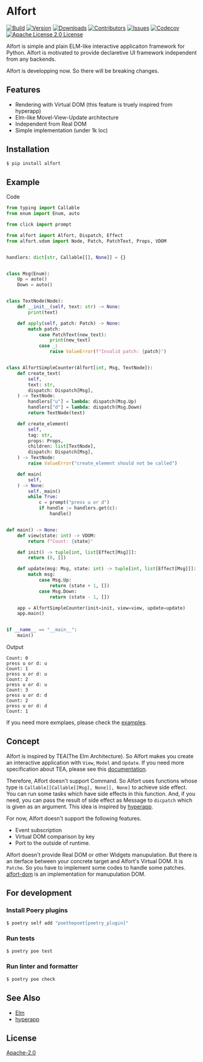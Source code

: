 # Alfort
[![Build][build-shiled]][build-url]
[![Version][version-shield]][version-url]
[![Downloads][download-shield]][download-url]
[![Contributors][contributors-shield]][contributors-url]
[![Issues][issues-shield]][issues-url]
[![Codecov][codecov-shield]][codecov-url]
[![Apache License 2.0 License][license-shield]][license-url]

Alfort is simple and plain ELM-like interactive applicaiton framework for Python.
Alfort is motivated to provide declaretive UI framework independent from any backends.

Alfort is developping now. So there will be breaking changes.

## Features
* Rendering with Virtual DOM (this feature is truely inspired from hyperapp)
* Elm-like Movel-View-Update architecture
* Independent from Real DOM
* Simple implementation (under 1k loc)

## Installation
```bash
$ pip install alfort
```

## Example
Code
```python
from typing import Callable
from enum import Enum, auto

from click import prompt

from alfort import Alfort, Dispatch, Effect
from alfort.vdom import Node, Patch, PatchText, Props, VDOM


handlers: dict[str, Callable[[], None]] = {}


class Msg(Enum):
    Up = auto()
    Down = auto()


class TextNode(Node):
    def __init__(self, text: str) -> None:
        print(text)

    def apply(self, patch: Patch) -> None:
        match patch:
            case PatchText(new_text):
                print(new_text)
            case _:
                raise ValueError(f"Invalid patch: {patch}")


class AlfortSimpleCounter(Alfort[int, Msg, TextNode]):
    def create_text(
        self,
        text: str,
        dispatch: Dispatch[Msg],
    ) -> TextNode:
        handlers["u"] = lambda: dispatch(Msg.Up)
        handlers["d"] = lambda: dispatch(Msg.Down)
        return TextNode(text)

    def create_element(
        self,
        tag: str,
        props: Props,
        children: list[TextNode],
        dispatch: Dispatch[Msg],
    ) -> TextNode:
        raise ValueError("create_element should not be called")

    def main(
        self,
    ) -> None:
        self._main()
        while True:
            c = prompt("press u or d")
            if handle := handlers.get(c):
                handle()


def main() -> None:
    def view(state: int) -> VDOM:
        return f"Count: {state}"

    def init() -> tuple[int, list[Effect[Msg]]]:
        return (0, [])

    def update(msg: Msg, state: int) -> tuple[int, list[Effect[Msg]]]:
        match msg:
            case Msg.Up:
                return (state + 1, [])
            case Msg.Down:
                return (state - 1, [])

    app = AlfortSimpleCounter(init=init, view=view, update=update)
    app.main()


if __name__ == "__main__":
    main()
```

Output
```
Count: 0
press u or d: u
Count: 1
press u or d: u
Count: 2
press u or d: u
Count: 3
press u or d: d
Count: 2
press u or d: d
Count: 1
```

If you need more exmplaes, please check the [examples](https://github.com/ar90n/alfort/tree/main/examples).

## Concept
Alfort is inspired by TEA(The Elm Architecture). So Alfort makes you create an interactive application with `View`, `Model` and `Update`. If you need more specification about TEA, please see this [documentation](https://guide.elm-lang.org/architecture/).

Therefore, Alfort doesn't support Command. So Alfort uses functions whose type is `Callable[[Callable[[Msg], None]], None]` to achieve side effect.
You can run some tasks which have side effects in this function.  And, if you need, you can pass the result of side effect as Message to `dicpatch` which is given as an argument.
This idea is inspired by [hyperapp](https://github.com/jorgebucaran/hyperapp).

For now, Alfort doesn't support the following features.

* Event subscription
* Virtual DOM comparison by key
* Port to the outside of runtime.

Alfort doesn't provide Real DOM or other Widgets manupulation.
But there is an iterface between your concrete target and Alfort's Virtual DOM.
It is `Patche`.  So you have to implement some codes to handle some patches.
[alfort-dom](https://github.com/ar90n/alfort-dom) is an implementation for manupulation DOM.

## For development
### Install Poery plugins
```bash
$ poetry self add "poethepoet[poetry_plugin]"
```

### Run tests
```bash
$ poetry poe test
```

### Run linter and formatter
```bash
$ poetry poe check
```

## See Also
* [Elm](https://elm-lang.org/)
* [hyperapp](https://elm-lang.org/)

## License
[Apache-2.0](https://github.com/ar90n/alfort/blob/main/LICENSE)

[download-shield]: https://img.shields.io/pypi/dm/alfort?style=flat
[download-url]: https://pypi.org/project/alfort/
[version-shield]: https://img.shields.io/pypi/v/alfort?style=flat
[version-url]: https://pypi.org/project/alfort/
[build-shiled]: https://img.shields.io/github/workflow/status/ar90n/alfort/CI%20testing/main
[build-url]: https://github.com/ar90n/alfort/actions/workflows/ci-testing.yml
[contributors-shield]: https://img.shields.io/github/contributors/ar90n/alfort.svg?style=flat
[contributors-url]: https://github.com/ar90n/alfort/graphs/contributors
[issues-shield]: https://img.shields.io/github/issues/ar90n/alfort.svg?style=flat
[issues-url]: https://github.com/ar90n/alfort/issues
[license-shield]: https://img.shields.io/github/license/ar90n/alfort.svg?style=flat
[license-url]: https://github.com/ar90n/alfort/blob/master/LICENSE.txt
[codecov-shield]: https://codecov.io/gh/ar90n/alfort/branch/main/graph/badge.svg?token=8GKU96ODLY
[codecov-url]: https://codecov.io/gh/ar90n/alfort
